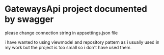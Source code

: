 # GatewaysApi project documented by swagger
please change connection string in appsettings.json file 

i have wanted to using viewmodel and repository pattern as i usually used in my work but the project is too small so i don't have used them.
